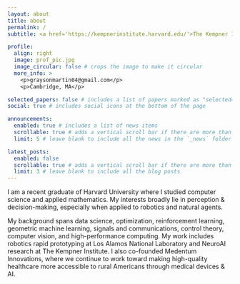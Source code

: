```yaml
---
layout: about
title: about
permalink: /
subtitle: <a href='https://kempnerinstitute.harvard.edu/'>The Kempner Institute @ Harvard University</a> and <a href='https://medentum.com/'>Medentum Innovations</a>

profile:
  align: right
  image: prof_pic.jpg
  image_circular: false # crops the image to make it circular
  more_info: >
    <p>graysonmartin04@gmail.com</p>
    <p>Cambridge, MA</p>

selected_papers: false # includes a list of papers marked as "selected={true}"
social: true # includes social icons at the bottom of the page

announcements:
  enabled: true # includes a list of news items
  scrollable: true # adds a vertical scroll bar if there are more than 3 news items
  limit: 5 # leave blank to include all the news in the `_news` folder

latest_posts:
  enabled: false
  scrollable: true # adds a vertical scroll bar if there are more than 3 new posts items
  limit: 3 # leave blank to include all the blog posts
---
```


I am a recent graduate of Harvard University where I studied computer science and applied mathematics. My interests broadly lie in perception & decision-making, especially when applied to robotics and natural agents.

My background spans data science, optimization, reinforcement learning, geometric machine learning, signals and communications, control theory, computer vision, and high-performance computing. My work includes robotics rapid prototyping at Los Alamos National Laboratory and NeuroAI research at The Kempner Institute. I also co-founded Medentum Innovations, where we continue to work toward making high-quality healthcare more accessible to rural Americans through medical devices & AI.
